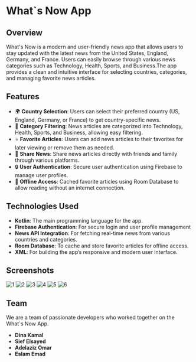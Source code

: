 # What`s Now App
## Overview
What's Now is a modern and user-friendly news app that allows users to stay updated with the latest news from the United States, England, Germany, and France. Users can easily browse through various news categories such as Technology, Health, Sports, and Business.The app provides a clean and intuitive interface for selecting countries,
categories, and managing favorite news articles.

## Features
- 🌍 **Country Selection**: Users can select their preferred country (US, England, Germany, or France) to get country-specific news.
- 📰 **Category Filtering**: News articles are categorized into Technology, Health, Sports, and Business, allowing easy filtering.
- ⭐ **Favorite Articles**: Users can add news articles to their favorites for later viewing or remove them as needed.
- 🔗 **Share News**: Share news articles directly with friends and family through various platforms.
- 🔒 **User Authentication**: Secure user authentication using Firebase to manage user profiles.
- 📱 **Offline Access**: Cached favorite articles using Room Database to allow reading without an internet connection.

## Technologies Used
- **Kotlin**: The main programming language for the app.
- **Firebase Authentication**: For secure login and user profile management
- **News API Integration**: For fetching real-time news from various countries and categories.
- **Room Database**: To cache and store favorite articles for offline access.
- **XML**: For building the app’s responsive and modern user interface.

## Screenshots
![1](https://github.com/user-attachments/assets/c760c0e9-76de-4881-8e35-0db33b7021dc)
![2](https://github.com/user-attachments/assets/f32f31cb-bfbd-4613-8a49-70a508bc8289)
![3](https://github.com/user-attachments/assets/f1da24f0-f156-492b-bccc-719d371e32c7)
![4](https://github.com/user-attachments/assets/6315538b-04ef-4681-81fc-81f5c1f9dcc2)
![5](https://github.com/user-attachments/assets/88474fe2-2e61-4b44-95d2-40bec415ca41)
![6](https://github.com/user-attachments/assets/a07f72df-5de5-4187-a4df-4b1c8053e3f2)

## Team

We are a team of passionate developers who worked together on the What`s Now App.
- **Dina Kamal** 
- **Sief Elsayed** 
- **Adelaziz Omar** 
- **Eslam Emad** 
